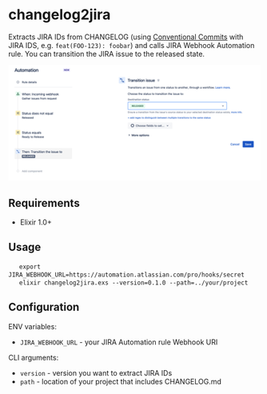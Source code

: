 # changelog2jira

Extracts JIRA IDs from CHANGELOG (using [Conventional Commits](https://www.conventionalcommits.org/en/v1.0.0/) with JIRA IDS, e.g. `feat(FOO-123): foobar`) and calls JIRA Webhook Automation rule. You can transition the JIRA issue to the released state. 

![alt text](docs/images/changelog2jira_settings.png?raw=true "JIRA Automation Rule Settings")

## Requirements

* Elixir 1.0+

## Usage

```shell
   export JIRA_WEBHOOK_URL=https://automation.atlassian.com/pro/hooks/secret
   elixir changelog2jira.exs --version=0.1.0 --path=../your/project
```

## Configuration

ENV variables:
 - `JIRA_WEBHOOK_URL` - your JIRA Automation rule Webhook URI

CLI arguments:
 - `version` - version you want to extract JIRA IDs
 - `path` - location of your project that includes CHANGELOG.md
